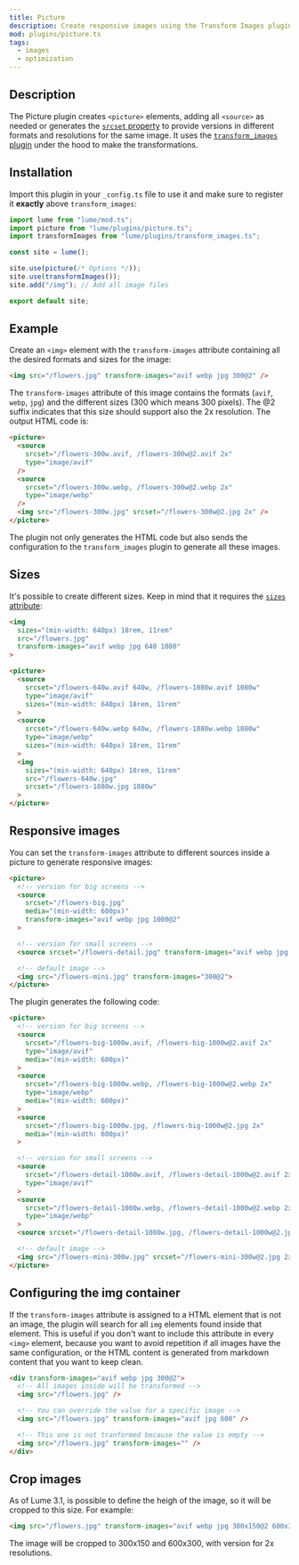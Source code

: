 ```yaml
---
title: Picture
description: Create responsive images using the Transform Images plugin
mod: plugins/picture.ts
tags:
  - images
  - optimization
---
```


## Description

The Picture plugin creates `<picture>` elements, adding all `<source>` as needed
or generates the
[`srcset` property](https://developer.mozilla.org/docs/Web/API/HTMLImageElement/srcset)
to provide versions in different formats and resolutions for the same image. It
uses the [`transform_images` plugin](./transform_images.md) under the hood to
make the transformations.

## Installation

Import this plugin in your `_config.ts` file to use it and make sure to register
it **exactly** above `transform_images`:

```js
import lume from "lume/mod.ts";
import picture from "lume/plugins/picture.ts";
import transformImages from "lume/plugins/transform_images.ts";

const site = lume();

site.use(picture(/* Options */));
site.use(transformImages());
site.add("/img"); // Add all image files

export default site;
```

## Example

Create an `<img>` element with the `transform-images` attribute containing all
the desired formats and sizes for the image:

```html
<img src="/flowers.jpg" transform-images="avif webp jpg 300@2" />
```

The `transform-images` attribute of this image contains the formats (`avif`,
`webp`, `jpg`) and the different sizes (300 which means 300 pixels). The @2
suffix indicates that this size should support also the 2x resolution. The
output HTML code is:

```html
<picture>
  <source
    srcset="/flowers-300w.avif, /flowers-300w@2.avif 2x"
    type="image/avif"
  />
  <source
    srcset="/flowers-300w.webp, /flowers-300w@2.webp 2x"
    type="image/webp"
  />
  <img src="/flowers-300w.jpg" srcset="/flowers-300w@2.jpg 2x" />
</picture>
```

The plugin not only generates the HTML code but also sends the configuration to
the `transform_images` plugin to generate all these images.

## Sizes

It's possible to create different sizes. Keep in mind that it requires the
[`sizes` attribute](https://developer.mozilla.org/en-US/docs/Web/API/HTMLImageElement/sizes):

```html
<img
  sizes="(min-width: 640px) 18rem, 11rem"
  src="/flowers.jpg"
  transform-images="avif webp jpg 640 1080"
>
```

```html
<picture>
  <source
    srcset="/flowers-640w.avif 640w, /flowers-1080w.avif 1080w"
    type="image/avif"
    sizes="(min-width: 640px) 18rem, 11rem"
  >
  <source
    srcset="/flowers-640w.webp 640w, /flowers-1080w.webp 1080w"
    type="image/webp"
    sizes="(min-width: 640px) 18rem, 11rem"
  >
  <img
    sizes="(min-width: 640px) 18rem, 11rem"
    src="/flowers-640w.jpg"
    srcset="/flowers-1080w.jpg 1080w"
  >
</picture>
```

## Responsive images

You can set the `transform-images` attribute to different sources inside a
picture to generate responsive images:

```html
<picture>
  <!-- version for big screens -->
  <source
    srcset="/flowers-big.jpg"
    media="(min-width: 600px)"
    transform-images="avif webp jpg 1000@2"
  >

  <!-- version for small screens -->
  <source srcset="/flowers-detail.jpg" transform-images="avif webp jpg 1000@2">

  <!-- default image -->
  <img src="/flowers-mini.jpg" transform-images="300@2">
</picture>
```

The plugin generates the following code:

```html
<picture>
  <!-- version for big screens -->
  <source
    srcset="/flowers-big-1000w.avif, /flowers-big-1000w@2.avif 2x"
    type="image/avif"
    media="(min-width: 600px)"
  >
  <source
    srcset="/flowers-big-1000w.webp, /flowers-big-1000w@2.webp 2x"
    type="image/webp"
    media="(min-width: 600px)"
  >
  <source
    srcset="/flowers-big-1000w.jpg, /flowers-big-1000w@2.jpg 2x"
    media="(min-width: 600px)"
  >

  <!-- version for small screens -->
  <source
    srcset="/flowers-detail-1000w.avif, /flowers-detail-1000w@2.avif 2x"
    type="image/avif"
  >
  <source
    srcset="/flowers-detail-1000w.webp, /flowers-detail-1000w@2.webp 2x"
    type="image/webp"
  >
  <source srcset="/flowers-detail-1000w.jpg, /flowers-detail-1000w@2.jpg 2x">

  <!-- default image -->
  <img src="/flowers-mini-300w.jpg" srcset="/flowers-mini-300w@2.jpg 2x">
</picture>
```

## Configuring the img container

If the `transform-images` attribute is assigned to a HTML element that is not an
image, the plugin will search for all `img` elements found inside that element.
This is useful if you don't want to include this attribute in every `<img>`
element, because you want to avoid repetition if all images have the same
configuration, or the HTML content is generated from markdown content that you
want to keep clean.

```html
<div transform-images="avif webp jpg 300@2">
  <!-- All images inside will be transformed -->
  <img src="/flowers.jpg" />

  <!-- You can override the value for a specific image -->
  <img src="/flowers.jpg" transform-images="avif jpg 600" />

  <!-- This one is not tranformed because the value is empty -->
  <img src="/flowers.jpg" transform-images="" />
</div>
```

## Crop images

As of Lume 3.1, is possible to define the heigh of the image, so it will be
cropped to this size. For example:

```html
<img src="/flowers.jpg" transform-images="avif webp jpg 300x150@2 600x300@2">
```

The image will be cropped to 300x150 and 600x300, with version for 2x
resolutions.
